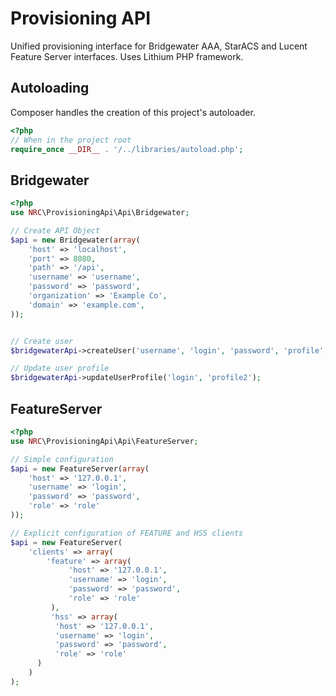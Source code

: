 Provisioning API
=================

Unified provisioning interface for Bridgewater AAA, StarACS and Lucent Feature Server interfaces. Uses Lithium PHP framework.


Autoloading
-----------

Composer handles the creation of this project's autoloader.

```php
<?php
// When in the project root
require_once __DIR__ . '/../libraries/autoload.php';
```


Bridgewater
-----------

```php
<?php
use NRC\ProvisioningApi\Api\Bridgewater;

// Create API Object
$api = new Bridgewater(array(
	'host' => 'localhost',
	'port' => 8080,
	'path' => '/api',
	'username' => 'username',
	'password' => 'password',
	'organization' => 'Example Co',
	'domain' => 'example.com',
));


// Create user
$bridgewaterApi->createUser('username', 'login', 'password', 'profile', 'example.com', 'Example Co');

// Update user profile
$bridgewaterApi->updateUserProfile('login', 'profile2');

```


FeatureServer
---------------------
```php
<?php
use NRC\ProvisioningApi\Api\FeatureServer;

// Simple configuration
$api = new FeatureServer(array(
    'host' => '127.0.0.1',
    'username' => 'login',
    'password' => 'password',
    'role' => 'role'
));

// Explicit configuration of FEATURE and HSS clients
$api = new FeatureServer(
    'clients' => array(
        'feature' => array(
             'host' => '127.0.0.1',
             'username' => 'login',
             'password' => 'password',
             'role' => 'role'
         ),
         'hss' => array(
          'host' => '127.0.0.1',
          'username' => 'login',
          'password' => 'password',
          'role' => 'role'
      )
    )
);
```